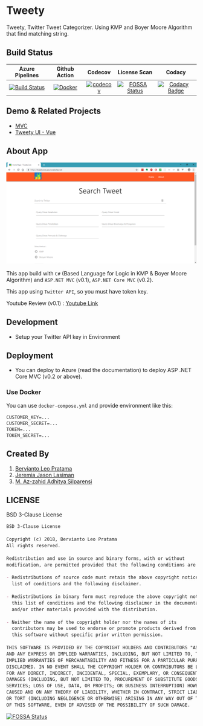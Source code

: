 # Tweety

Tweety, Twitter Tweet Categorizer. Using KMP and Boyer Moore Algorithm that find matching string.

## Build Status

| Azure Pipelines | Github Action | Codecov | License Scan | Codacy |
|:---------------:|:-------------:|:-------:|:------------:|:------:|
|[![Build Status](https://dev.azure.com/berviantoleo/Tweety/_apis/build/status/berv-uni-project.tweety?branchName=main)](https://dev.azure.com/berviantoleo/Tweety/_build/latest?definitionId=3&branchName=main)|[![Docker](https://github.com/berv-uni-project/tweety/actions/workflows/dockerpush.yml/badge.svg)](https://github.com/berv-uni-project/tweety/actions/workflows/dockerpush.yml)|[![codecov](https://codecov.io/gh/berv-uni-project/tweety/branch/main/graph/badge.svg?token=Z73XNgu7q7)](https://codecov.io/gh/berv-uni-project/tweety)|[![FOSSA Status](https://app.fossa.io/api/projects/git%2Bgithub.com%2Fberv-uni-project%2Ftweety.svg?type=shield)](https://app.fossa.io/projects/git%2Bgithub.com%2Fberv-uni-project%2Ftweety?ref=badge_shield)|[![Codacy Badge](https://app.codacy.com/project/badge/Grade/1f76a37626044c6a8f89fd6c51436191)](https://www.codacy.com/gh/berv-uni-project/tweety/dashboard?utm_source=github.com&amp;utm_medium=referral&amp;utm_content=berv-uni-project/tweety&amp;utm_campaign=Badge_Grade)|

## Demo & Related Projects

- [MVC](https://tweety-core.azurewebsites.net/)
- [Tweety UI - Vue](https://tweety.onrender.com)

## About App

![Main Screen](./content/main-screen.png)

This app build with `C#` (Based Language for Logic in KMP & Boyer Moore Algorithm) and `ASP.NET MVC` (v0.1), `ASP.NET Core MVC` (v0.2).

This app using `Twitter API`, so you must have token key.

Youtube Review (v0.1) : [Youtube Link](https://www.youtube.com/watch?v=uGtZCm9duLw)

## Development

- Setup your Twitter API key in Environment

## Deployment

- You can deploy to Azure (read the documentation) to deploy ASP .NET Core MVC (v0.2 or above).

### Use Docker

You can use `docker-compose.yml` and provide environment like this:

```env
CUSTOMER_KEY=...
CUSTOMER_SECRET=...
TOKEN=...
TOKEN_SECRET=...
```

## Created By

1. [Bervianto Leo Pratama](https://github.com/berviantoleo)
2. [Jeremia Jason Lasiman](http://github.com/JeremiaJ)
3. [M. Az-zahid Adhitya Silparensi](https://github.com/Azzahid)

## LICENSE

BSD 3-Clause License

```markdown
BSD 3-Clause License

Copyright (c) 2018, Bervianto Leo Pratama
All rights reserved.

Redistribution and use in source and binary forms, with or without
modification, are permitted provided that the following conditions are met:

- Redistributions of source code must retain the above copyright notice, this
  list of conditions and the following disclaimer.

- Redistributions in binary form must reproduce the above copyright notice,
  this list of conditions and the following disclaimer in the documentation
  and/or other materials provided with the distribution.

- Neither the name of the copyright holder nor the names of its
  contributors may be used to endorse or promote products derived from
  this software without specific prior written permission.

THIS SOFTWARE IS PROVIDED BY THE COPYRIGHT HOLDERS AND CONTRIBUTORS "AS IS"
AND ANY EXPRESS OR IMPLIED WARRANTIES, INCLUDING, BUT NOT LIMITED TO, THE
IMPLIED WARRANTIES OF MERCHANTABILITY AND FITNESS FOR A PARTICULAR PURPOSE ARE
DISCLAIMED. IN NO EVENT SHALL THE COPYRIGHT HOLDER OR CONTRIBUTORS BE LIABLE
FOR ANY DIRECT, INDIRECT, INCIDENTAL, SPECIAL, EXEMPLARY, OR CONSEQUENTIAL
DAMAGES (INCLUDING, BUT NOT LIMITED TO, PROCUREMENT OF SUBSTITUTE GOODS OR
SERVICES; LOSS OF USE, DATA, OR PROFITS; OR BUSINESS INTERRUPTION) HOWEVER
CAUSED AND ON ANY THEORY OF LIABILITY, WHETHER IN CONTRACT, STRICT LIABILITY,
OR TORT (INCLUDING NEGLIGENCE OR OTHERWISE) ARISING IN ANY WAY OUT OF THE USE
OF THIS SOFTWARE, EVEN IF ADVISED OF THE POSSIBILITY OF SUCH DAMAGE.
```

[![FOSSA Status](https://app.fossa.io/api/projects/git%2Bgithub.com%2Fberv-uni-project%2Ftweety.svg?type=large)](https://app.fossa.io/projects/git%2Bgithub.com%2Fberv-uni-project%2Ftweety?ref=badge_large)
